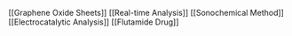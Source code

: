 [[Graphene Oxide Sheets]]
[[Real-time Analysis]]
[[Sonochemical Method]]
[[Electrocatalytic Analysis]]
[[Flutamide Drug]]
